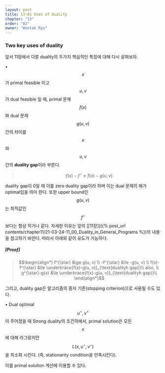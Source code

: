 ```yaml
---
layout: post
title: 13-01 Uses of duality
chapter: "13"
order: "02"
owner: "Wontak Ryu"
---
```


### Two key uses of duality
앞서 11장에서 다룬 duality의 두가지 핵심적인 특징에 대해 다시 살펴보자.

• $$x$$가 primal feasible 이고 $$u,v$$가 dual feasible 일 때, primal 문제 $$f(x)$$와 dual 문제 $$g(u,v)$$ 간의 차이를 $$x$$와 $$u,v$$간의 **duality gap**이라 부른다. 
> $$f(x)-f^{\star}  \le f(x)-g(u, v)$$

duality gap이 0일 때 이를 zero duality gap이라 하며 이는 dual 문제의 해가 optimal임을 의미 한다.
또한 upper bound인 $$g(u, v)$$는 최적값인 $$f^{\star}$$보다는 항상 작거나 같다. 자세한 이유는 앞의 [[11장]]({% post_url contents/chapter11/21-03-24-11_00_Duality_in_General_Programs %})의 내용을 참고하기 바란다.
따라서 아래와 같이 유도가 가능하다.

##### [Proof]
> $$\begin{align*}
> f^{\star} &\ge g(u, v) \\
> -f^{\star} &\le -g(u, v) \\
> f(x)-f^{\star} &\le \underbrace{f(x)-g(u, v)}_{\text{dualityh gap}}\\
> also, \\
> g^{\star}-g(x) &\le \underbrace{f(x)-g(u, v)}_{\text{dualityh gap}}\\
> \end{align*}$$


그리고, duality gap은 알고리즘의 중지 기준(stopping criterion)으로 사용될 수도 있다. 

• Dual optimal $$u^{\star}, v^{\star}$$이 주어졌을 때 Strong duality의 조건하에서, primal solution은 모든 $$x$$에 대해 라그랑지안 $$L (x, u^{\star}, v^{\star})$$을 최소화 시킨다. (즉, stationarity condition을 만족시킨다).

이를 primal solution 계산에 이용할 수 있다.
